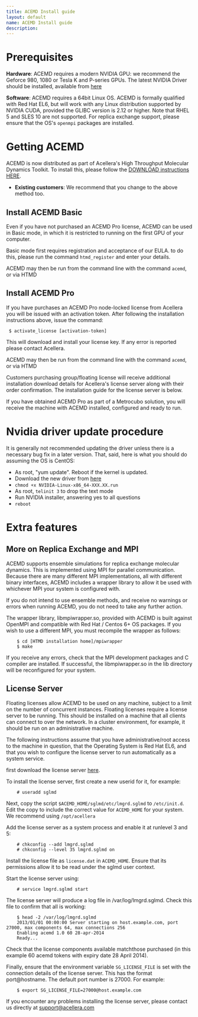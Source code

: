 ```yaml
---
title: ACEMD Install guide
layout: default
name: ACEMD Install guide
description: 
---
```


# Prerequisites

__Hardware__: ACEMD requires a modern NVIDIA GPU: we recommend the Geforce 980, 1080 or Tesla K and P-series GPUs. 
The latest NVIDIA Driver should be installed, available from [here](http://www.nvidia.com/Download/index.aspx)

__Software__: ACEMD requires a 64bit Linux OS.  ACEMD is formally qualified with Red Hat EL6, but will work with 
any Linux distribution supported by NVIDIA CUDA, provided the GLIBC version is 2.12 or higher. Note that RHEL 5 and 
SLES 10 are not supported.  For replica exchange support, please ensure that the OS's `openmpi` packages are 
installed.

# Getting ACEMD

ACEMD is now distributed as part of Acellera's High Throughput Molecular Dynamics Toolkit. To install this, please follow the [DOWNLOAD instructions HERE](https://www.htmd.org/academic-download.html).

* __Existing customers__: We recommend that you change to the above method too.

## Install ACEMD Basic

Even if you have not purchased an ACEMD Pro license, ACEMD can be used in Basic mode, in which it is restricted to running on the first GPU of your computer.

Basic mode first requires registration and acceptance of our EULA. to do this, please run the command `htmd_register` and enter your details.

ACEMD may then be run from the command line with the command `acemd`, or via HTMD

## Install ACEMD Pro

If you have purchases an ACEMD Pro node-locked license from Acellera you will be issued with an activation token. After following the installation instructions above, issue the command:
```
 $ activate_license [activation-token]
```
This will download and install your license key. If any error is reported please contact Acellera.

ACEMD may then be run from the command line with the command `acemd`, or via HTMD

Customers purchasing group/floating license will receive additional installation  download details for Acellera's license server along with their order confirmation. The installation guide for the license server is below.


If you have obtained ACEMD Pro as part of a Metrocubo solution, you will receive the machine with ACEMD installed, configured and ready to run.

# Nvidia driver update procedure

It is generally not recommended updating the driver unless there is a necessary bug fix in a later version.
That, said, here is what you should do assuming the OS is CentOS:


* As root, "yum update". Reboot if the kernel is updated.
* Download the new driver from [here](http://www.nvidia.com/Download/index.aspx) 
* `chmod +x NVIDIA-Linux-x86_64-XXX.XX.run`
* As root, `telinit 3` to drop the text mode
* Run NVIDIA installer, answering yes to all questions
* `reboot`

# Extra features

## More on Replica Exchange and MPI

ACEMD supports ensemble simulations for replica exchange molecular dynamics. This is implemented using MPI for parallel communication. Because there are many different MPI implementations, all with different binary interfaces, ACEMD includes a wrapper library to allow it be used with whichever MPI your system is configured with.

If you do not intend to use ensemble methods, and receive no warnings or errors when running ACEMD, you do not need to take any further action.

The wrapper library, libmpiwrapper.so, provided with ACEMD is built against OpenMPI and compatible with Red Hat / Centos 6+  OS packages. If you wish to use a different MPI, you must recompile the wrapper as follows:
```
    $ cd [HTMD installation home]/mpiwrapper
    $ make
```   
If you receive any errors, check that the MPI development packages and C compiler are installed. If successful, the libmpiwrapper.so in the lib directory will be reconfigured for your system.

## License Server

Floating licenses allow ACEMD to be used on any machine, subject to a limit on the number of concurrent instances. Floating licenses require a license server to be running. This should be installed on a machine that all clients can connect to over the network. In a cluster environment, for example, it should be run on an administrative machine.

The following instructions assume that you have administrative/root access to the machine in question, that the Operating System is Red Hat EL6, and that you wish to configure the license server to run automatically as a system service.

first download the license server [here](https://download.acellera.com/acemd-release-2016/acellera-license-server.tgz).

To install the license server, first create a new userid for it, for example:
```
    # useradd sglmd
```
Next, copy the script `$ACEMD_HOME/sglmd/etc/lmgrd.sglmd` to `/etc/init.d`. Edit the copy to include the correct value for `ACEMD_HOME` for your system. We recommend using ```/opt/acellera```

Add the license server as a system process and enable it at runlevel 3 and 5:
```
    # chkconfig --add lmgrd.sglmd
    # chkconfig --level 35 lmgrd.sglmd on
```
Install the license file as `license.dat` in `ACEMD_HOME`. Ensure that its permissions allow it to be read under the sglmd user context.

Start the license server using:
```
    # service lmgrd.sglmd start
```

The license server will produce a log file in /var/log/lmgrd.sglmd. Check this file to confirm that all is working:

```
    $ head -2 /var/log/lmgrd.sglmd
    2013/01/01 00:00:00 Server starting on host.example.com, port 27000, max components 64, max connections 256
    Enabling acemd 1.0 60 28-apr-2014 
    Ready...
```

Check that the license components available matchthose purchased (in this example 60 acemd tokens with expiry date 28 April 2014).

Finally, ensure that the environment variable `SG_LICENSE_FILE` is set with the connection details of the license server. This has the format port@hostname. The default port number is 27000. For example:

```
    $ export SG_LICENSE_FILE=27000@host.example.com
```

If you encounter any problems installing the license server, please contact us directly at support@acellera.com


